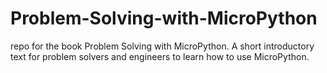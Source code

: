 # Problem-Solving-with-MicroPython
repo for the book Problem Solving with MicroPython. A short introductory text for problem solvers and engineers to learn how to use MicroPython.
